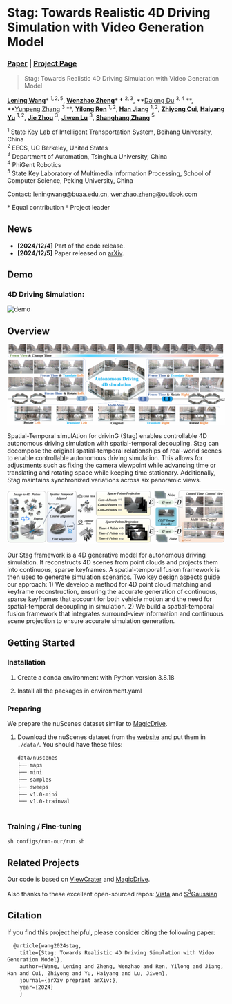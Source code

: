 # Stag: Towards Realistic 4D Driving Simulation with Video Generation Model

### [Paper](https://arxiv.org/abs/2405.20337)  | [Project Page](https://wzzheng.net/Stag) 


> Stag: Towards Realistic 4D Driving Simulation with Video Generation Model

**[Lening Wang](https://github.com/LeningWang)**\* $^{1,2,5}$, **[Wenzhao Zheng](https://wzzheng.net/)\* $\dagger$** $^{2,3}$, **[Dalong Du](https://www.phigent.ai/aboutus) $^{3,4}$ **, **[Yunpeng Zhang](https://scholar.google.com/citations?user=UgadGL8AAAAJ&hl=en&oi=ao) $^{3}$ **, **[Yilong Ren](https://shi.buaa.edu.cn/renyilong/zh_CN/index.htm)** $^{1,2}$, **[Han Jiang](https://scholar.google.com/citations?user=d0WJTQgAAAAJ&hl=zh-CN&oi=ao)** $^{1,2}$, **[Zhiyong Cui](https://zhiyongcui.com/)**, **[Haiyang Yu](https://shi.buaa.edu.cn/09558/zh_CN/index.htm)** $^{1,2}$, **[Jie Zhou](https://www.au.tsinghua.edu.cn/info/1084/1699.htm)** $^{3}$, **[Jiwen Lu](http://ivg.au.tsinghua.edu.cn/Jiwen_Lu/)** $^{3}$, **[Shanghang Zhang](https://www.shanghangzhang.com/)** $^{5}$

$^1$ State Key Lab of Intelligent Transportation System, Beihang University, China  
$^2$ EECS, UC Berkeley, United States  
$^3$ Department of Automation, Tsinghua University, China  
$^4$ PhiGent Robotics  
$^5$ State Key Laboratory of Multimedia Information Processing, School of Computer Science, Peking University, China  



Contact: [leningwang@buaa.edu.cn](mailto:leningwang@buaa.edu.cn), [wenzhao.zheng@outlook.com](mailto:wenzhao.zheng@outlook.com)

\* Equal contribution $\dagger$ Project leader



## News

- **[2024/12/4]** Part of the code release.
- **[2024/12/5]** Paper released on [arXiv](https://arxiv.org/abs/).


## Demo

### 4D Driving Simulation:

![demo](./assets/demo1.gif)


## Overview
![overview](./assets/fig1.png)

Spatial-Temporal simulAtion for drivinG (Stag) enables controllable 4D autonomous driving simulation with spatial-temporal decoupling. Stag can decompose the original spatial-temporal relationships of real-world scenes to enable controllable autonomous driving simulation. This allows for adjustments such as fixing the camera viewpoint while advancing time or translating and rotating space while keeping time stationary. Additionally, Stag maintains synchronized variations across six panoramic views.


![overview](./assets/fig2.png)

Our Stag framework is a 4D generative model for autonomous driving simulation. It reconstructs 4D scenes from point clouds and projects them into continuous, sparse keyframes. A spatial-temporal fusion framework is then used to generate simulation scenarios. Two key design aspects guide our approach: 1) We develop a method for 4D point cloud matching and keyframe reconstruction, ensuring the accurate generation of continuous, sparse keyframes that account for both vehicle motion and the need for spatial-temporal decoupling in simulation. 2) We build a spatial-temporal fusion framework that integrates surround-view information and continuous scene projection to ensure accurate simulation generation.
## Getting Started

### Installation
1. Create a conda environment with Python version 3.8.18

2. Install all the packages in environment.yaml


### Preparing

We prepare the nuScenes dataset similar to [MagicDrive](https://github.com/cure-lab/MagicDrive). 

1. Download the nuScenes dataset from the [website](https://www.nuscenes.org/nuscenes) and put them in `./data/`. You should have these files:
    ```bash
    data/nuscenes
    ├── maps
    ├── mini
    ├── samples
    ├── sweeps
    ├── v1.0-mini
    └── v1.0-trainval

   
   
### Training / Fine-tuning

```
sh configs/run-our/run.sh
```
## Related Projects

Our code is based on [ViewCrater](https://github.com/Drexubery/ViewCrafter) and [MagicDrive](https://github.com/cure-lab/MagicDrive). 

Also thanks to these excellent open-sourced repos:
[Vista](https://github.com/OpenDriveLab/Vista)  and [S<sup>3</sup>Gaussian](https://github.com/nnanhuang/S3Gaussian)


## Citation

If you find this project helpful, please consider citing the following paper:
```
  @article{wang2024stag,
    title={Stag: Towards Realistic 4D Driving Simulation with Video Generation Model},
    author={Wang, Lening and Zheng, Wenzhao and Ren, Yilong and Jiang, Han and Cui, Zhiyong and Yu, Haiyang and Lu, Jiwen},
    journal={arXiv preprint arXiv:},
    year={2024}
	}
```